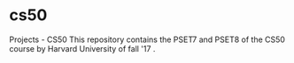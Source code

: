 # cs50
Projects - CS50
This repository contains the PSET7 and PSET8 of the CS50 course by Harvard University of fall '17 .
